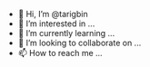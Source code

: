 - 👋 Hi, I’m @tarigbin
- 👀 I’m interested in ...
- 🌱 I’m currently learning ...
- 💞️ I’m looking to collaborate on ...
- 📫 How to reach me ...

<!---
tarigbin/tarigbin is a ✨ special ✨ repository because its `README.md` (this file) appears on your GitHub profile.
You can click the Preview link to take a look at your changes.
--->
